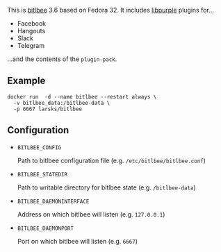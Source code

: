 This is [bitlbee][] 3.6 based on Fedora 32. It includes [libpurple][] plugins
for...

- Facebook
- Hangouts
- Slack
- Telegram

...and the contents of the `plugin-pack`.

[bitlbee]: https://www.bitlbee.org/
[libpurple]: https://developer.pidgin.im/wiki/WhatIsLibpurple

## Example

    docker run  -d --name bitlbee --restart always \
      -v bitlbee_data:/bitlbee-data \
      -p 6667 larsks/bitlbee

## Configuration

- `BITLBEE_CONFIG`

  Path to bitlbee configuration file (e.g. `/etc/bitlbee/bitlbee.conf`)

- `BITLBEE_STATEDIR`

  Path to writable directory for bitlbee state (e.g. `/bitlbee-data`)

- `BITLBEE_DAEMONINTERFACE`

  Address on which bitlbee will listen (e.g. `127.0.0.1`)

- `BITLBEE_DAEMONPORT`

  Port on which bitlbee will listen (e.g. `6667`)
